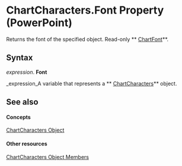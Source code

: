 
# ChartCharacters.Font Property (PowerPoint)

Returns the font of the specified object. Read-only  ** [ChartFont](185dfaa0-4ed9-01d2-6584-b0838b50ef8c.md)**.


## Syntax

 _expression_. **Font**

 _expression_A variable that represents a  ** [ChartCharacters](2f659f71-f277-dab4-f2bd-631c7a2424de.md)** object.


## See also


#### Concepts


 [ChartCharacters Object](2f659f71-f277-dab4-f2bd-631c7a2424de.md)
#### Other resources


 [ChartCharacters Object Members](6c62619a-e176-664e-c30a-83768861f650.md)
